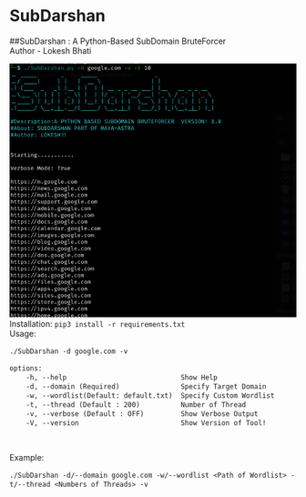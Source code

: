 # SubDarshan
##SubDarshan : A Python-Based SubDomain BruteForcer
<br>
Author - Lokesh Bhati

![](/img/image.png)
<br>
Installation:
```pip3 install -r requirements.txt```
<br>
Usage:
```
./SubDarshan -d google.com -v
```
```
options:
    -h, --help                            Show Help
    -d, --domain (Required)               Specify Target Domain
    -w, --wordlist(Default: default.txt)  Specify Custom Wordlist
    -t, --thread (Default : 200)          Number of Thread
    -v, --verbose (Default : OFF)         Show Verbose Output
    -V, --version                         Show Version of Tool!
```
<br>

Example:

```
./SubDarshan -d/--domain google.com -w/--wordlist <Path of Wordlist> -t/--thread <Numbers of Threads> -v 
```
